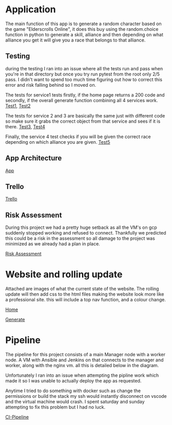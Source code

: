 # Application

The main function of this app is to generate a random character based on the game "Elderscrolls Online", it does this buy using the random.choice function in python to generate a skill, alliance and then depending on what alliance you get it will give you a race that belongs to that alliance. 


## Testing

during the testing I ran into an issue where all the tests run and pass when you're in that directory but once you try run pytest from the root only 2/5 pass. I didn't want to spend too much time figuring out how to correct this error and risk falling behind so I moved on. 

The tests for service1 tests firstly, if the home page returns a 200 code and secondly, if the overall generate function combining all 4 services work. [Test1](https://i.imgur.com/uoPYfc3.png), [Test2](https://i.imgur.com/F6nkBN6.png)

The tests for service 2 and 3 are basically the same just with different code so make sure it grabs the correct object from that service and sees if it is there. [Test3](https://i.imgur.com/GJEi34m.png), [Test4](https://i.imgur.com/F7nJk50.png)

Finally, the service 4 test checks if you will be given the correct race depending on which alliance you are given. [Test5](https://i.imgur.com/md38LyO.png)

## App Architecture 

[App](https://i.imgur.com/UohiAhW.png)

## Trello 
[Trello](https://i.imgur.com/fGSF8xX.png)

## Risk Assessment

During this project we had a pretty huge setback as all the VM's on gcp suddenly stopped working and refused to connect. Thankfully we predicted this could be a risk in the assessment so all damage to the project was minimized as we already had a plan in place. 

[Risk Assessment](https://i.imgur.com/VbElIXA.png)

# Website and rolling update

Attached are images of what the current state of the website. The rolling update will then add css to the html files making the website look more like a professional site. this will include a top nav function, and a colour change.

[Home](https://i.imgur.com/MgS0WVx.png)

[Generate](https://i.imgur.com/ehHIX1n.png)

# Pipeline

The pipeline for this project consists of a main Manager node with a worker node. A VM with Ansible and Jenkins on that connects to the manager and worker, along with the nginx vm. all this is detailed below in the diagram.

Unfortunately I ran into an issue when attempting the pipline work which made it so I was unable to actually deploy the app as requested. 

Anytime I tried to do something with docker such as change the permissions or build the stack my ssh would instantly disconnect on vscode and the virtual machine would crash. I spent saturday and sunday attempting to fix this problem but I had no luck. 

[CI-Pipeline](https://i.imgur.com/FYITbiW.png)

